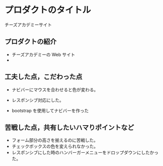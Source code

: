 # プロダクトのタイトル

チーズアカデミーサイト

## プロダクトの紹介

- チーズアカデミーの Web サイト
-

## 工夫した点，こだわった点

- ナビバーにマウスを合わせると色が変わる。
- レスポンシブ対応にした。

- bootstrap を使用してナビバーを作った

## 苦戦した点，共有したいハマりポイントなど

- フォーム部分の高さを揃えるのに苦戦した。
- チェックボックスの色を変えられなかった。
- レスポンシブにした時のハンバーガーメニューをドロップダウンにしたかった。
